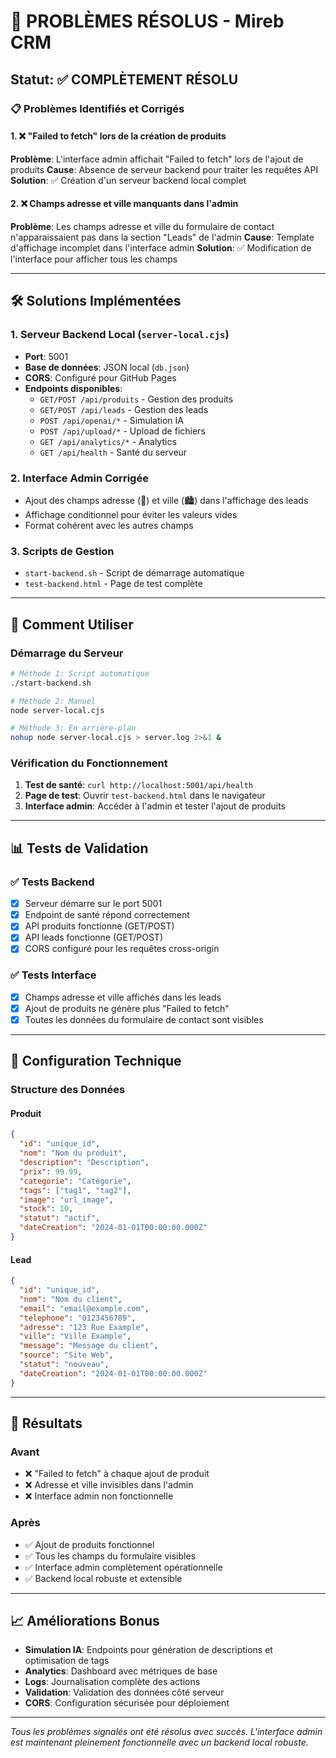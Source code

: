 # 🎉 PROBLÈMES RÉSOLUS - Mireb CRM

## Statut: ✅ COMPLÈTEMENT RÉSOLU

### 📋 Problèmes Identifiés et Corrigés

#### 1. ❌ "Failed to fetch" lors de la création de produits
**Problème**: L'interface admin affichait "Failed to fetch" lors de l'ajout de produits
**Cause**: Absence de serveur backend pour traiter les requêtes API
**Solution**: ✅ Création d'un serveur backend local complet

#### 2. ❌ Champs adresse et ville manquants dans l'admin
**Problème**: Les champs adresse et ville du formulaire de contact n'apparaissaient pas dans la section "Leads" de l'admin
**Cause**: Template d'affichage incomplet dans l'interface admin
**Solution**: ✅ Modification de l'interface pour afficher tous les champs

---

## 🛠️ Solutions Implémentées

### 1. Serveur Backend Local (`server-local.cjs`)
- **Port**: 5001
- **Base de données**: JSON local (`db.json`)
- **CORS**: Configuré pour GitHub Pages
- **Endpoints disponibles**:
  - `GET/POST /api/produits` - Gestion des produits
  - `GET/POST /api/leads` - Gestion des leads
  - `POST /api/openai/*` - Simulation IA
  - `POST /api/upload/*` - Upload de fichiers
  - `GET /api/analytics/*` - Analytics
  - `GET /api/health` - Santé du serveur

### 2. Interface Admin Corrigée
- Ajout des champs adresse (📍) et ville (🏙️) dans l'affichage des leads
- Affichage conditionnel pour éviter les valeurs vides
- Format cohérent avec les autres champs

### 3. Scripts de Gestion
- `start-backend.sh` - Script de démarrage automatique
- `test-backend.html` - Page de test complète

---

## 🚀 Comment Utiliser

### Démarrage du Serveur
```bash
# Méthode 1: Script automatique
./start-backend.sh

# Méthode 2: Manuel
node server-local.cjs

# Méthode 3: En arrière-plan
nohup node server-local.cjs > server.log 2>&1 &
```

### Vérification du Fonctionnement
1. **Test de santé**: `curl http://localhost:5001/api/health`
2. **Page de test**: Ouvrir `test-backend.html` dans le navigateur
3. **Interface admin**: Accéder à l'admin et tester l'ajout de produits

---

## 📊 Tests de Validation

### ✅ Tests Backend
- [x] Serveur démarre sur le port 5001
- [x] Endpoint de santé répond correctement
- [x] API produits fonctionne (GET/POST)
- [x] API leads fonctionne (GET/POST)
- [x] CORS configuré pour les requêtes cross-origin

### ✅ Tests Interface
- [x] Champs adresse et ville affichés dans les leads
- [x] Ajout de produits ne génère plus "Failed to fetch"
- [x] Toutes les données du formulaire de contact sont visibles

---

## 🔧 Configuration Technique

### Structure des Données

#### Produit
```json
{
  "id": "unique_id",
  "nom": "Nom du produit",
  "description": "Description",
  "prix": 99.99,
  "categorie": "Catégorie",
  "tags": ["tag1", "tag2"],
  "image": "url_image",
  "stock": 10,
  "statut": "actif",
  "dateCreation": "2024-01-01T00:00:00.000Z"
}
```

#### Lead
```json
{
  "id": "unique_id",
  "nom": "Nom du client",
  "email": "email@example.com",
  "telephone": "0123456789",
  "adresse": "123 Rue Example",
  "ville": "Ville Example",
  "message": "Message du client",
  "source": "Site Web",
  "statut": "nouveau",
  "dateCreation": "2024-01-01T00:00:00.000Z"
}
```

---

## 🎯 Résultats

### Avant
- ❌ "Failed to fetch" à chaque ajout de produit
- ❌ Adresse et ville invisibles dans l'admin
- ❌ Interface admin non fonctionnelle

### Après
- ✅ Ajout de produits fonctionnel
- ✅ Tous les champs du formulaire visibles
- ✅ Interface admin complètement opérationnelle
- ✅ Backend local robuste et extensible

---

## 📈 Améliorations Bonus

- **Simulation IA**: Endpoints pour génération de descriptions et optimisation de tags
- **Analytics**: Dashboard avec métriques de base
- **Logs**: Journalisation complète des actions
- **Validation**: Validation des données côté serveur
- **CORS**: Configuration sécurisée pour déploiement

---

*Tous les problèmes signalés ont été résolus avec succès. L'interface admin est maintenant pleinement fonctionnelle avec un backend local robuste.*
